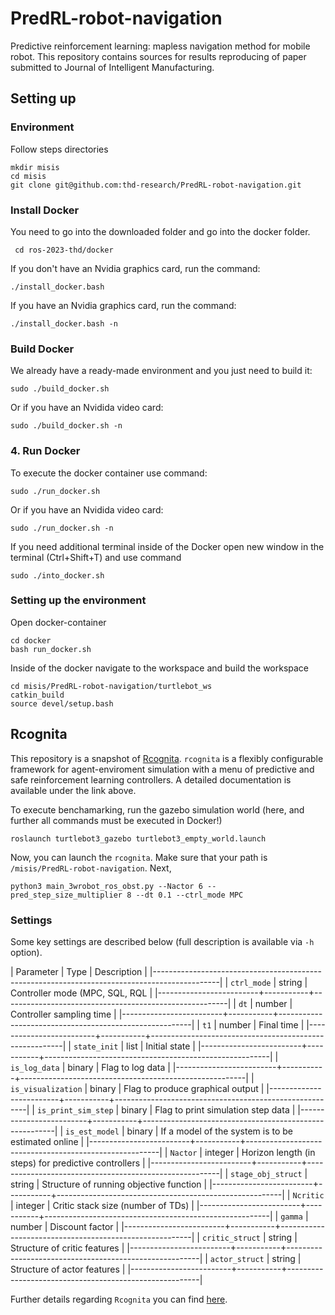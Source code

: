 # PredRL-robot-navigation

Predictive reinforcement learning: mapless navigation method for mobile robot.
This repository contains sources for results reproducing of paper submitted to Journal of Intelligent Manufacturing.

## Setting up

### Environment

Follow steps directories

```
mkdir misis
cd misis
git clone git@github.com:thd-research/PredRL-robot-navigation.git
```

### Install Docker

You need to go into the downloaded folder and go into the docker folder.



``` cd ros-2023-thd/docker```
    

If you don't have an Nvidia graphics card, run the command:

    
```./install_docker.bash```
    
    
If you have an Nvidia graphics card, run the command:

   
   ```./install_docker.bash -n```
   
    
### Build Docker
We already have a ready-made environment and you just need to build it:

```sudo ./build_docker.sh```
    
Or if you have an Nvidida video card:

 ```sudo ./build_docker.sh -n```

### 4. Run Docker

To execute the docker container use command:

   
   ```sudo ./run_docker.sh```

Or if you have an Nvidida video card:

  
  ```sudo ./run_docker.sh -n```

    
If you need additional terminal inside of the Docker open new window in the terminal (Ctrl+Shift+T) and use command

    
    sudo ./into_docker.sh
    

### Setting up the environment

Open docker-container

```
cd docker
bash run_docker.sh 
```

Inside of the docker navigate to the workspace and build the workspace

```
cd misis/PredRL-robot-navigation/turtlebot_ws
catkin_build
source devel/setup.bash
```

## Rcognita

This repository is a snapshot of [Rcognita](https://github.com/AIDynamicAction/rcognita.git).
```rcognita``` is a flexibly configurable framework for agent-enviroment simulation with a menu of predictive and safe reinforcement learning controllers. A detailed documentation is available under the link above.

To execute benchamarking, run the gazebo simulation world (here, and further all commands must be executed in Docker!)

```
roslaunch turtlebot3_gazebo turtlebot3_empty_world.launch
```

Now, you can launch the ```rcognita```. Make sure that your path is ```/misis/PredRL-robot-navigation```. 
Next,

```cd rcognita/presets
python3 main_3wrobot_ros_obst.py --Nactor 6 --pred_step_size_multiplier 8 --dt 0.1 --ctrl_mode MPC
```

### Settings

Some key settings are described below (full description is available via
``-h`` option).


| Parameter               | Type      | Description                                            |
|----------------------------------------------------------------------------------------------|
| ``ctrl_mode``           | string    | Controller mode  (MPC, SQL, RQL                        |
|-------------------------+-----------+--------------------------------------------------------|
| ``dt``                  | number    | Controller sampling time                               |
|-------------------------+-----------+--------------------------------------------------------|
| ``t1``                  | number    | Final time                                             |
|-------------------------+-----------+--------------------------------------------------------|
| ``state_init``          | list      | Initial state                                          |
|-------------------------+-----------+--------------------------------------------------------|
| ``is_log_data``         | binary    | Flag to log data                                       |
|-------------------------+-----------+--------------------------------------------------------|
| ``is_visualization``    | binary    | Flag to produce graphical output                       |
|-------------------------+-----------+--------------------------------------------------------|
| ``is_print_sim_step``   | binary    | Flag to print simulation step data                     |
|-------------------------+-----------+--------------------------------------------------------|
| ``is_est_model``        | binary    | If a model of the system is to be estimated online     |
|-------------------------+-----------+--------------------------------------------------------|
| ``Nactor``              | integer   | Horizon length (in steps) for predictive controllers   |
|-------------------------+-----------+--------------------------------------------------------|
| ``stage_obj_struct``    | string    | Structure of running objective function                |
|-------------------------+-----------+--------------------------------------------------------|
| ``Ncritic``             | integer   | Critic stack size (number of TDs)                      |
|-------------------------+-----------+--------------------------------------------------------|
| ``gamma``               | number    | Discount factor                                        |
|-------------------------+-----------+--------------------------------------------------------|
| ``critic_struct``       | string    | Structure of critic features                           |
|-------------------------+-----------+--------------------------------------------------------|
| ``actor_struct``        | string    | Structure of actor features                            |
|-------------------------+-----------+--------------------------------------------------------|


Further details regarding ```Rcognita``` you can find [here](https://github.com/thd-research/PredRL-robot-navigation/tree/main/rcognita).